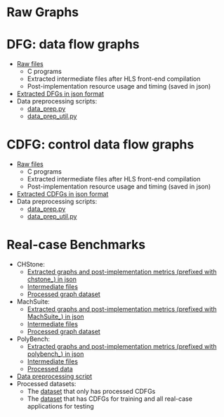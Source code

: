 # Raw Graphs

# DFG: data flow graphs
* [Raw files](https://github.com/lydiawunan/HLS-Perf-Prediction-with-GNNs/tree/main/Graphs/dfg)
  * C programs
  * Extracted intermediate files after HLS front-end compilation
  * Post-implementation resource usage and timing (saved in json)
* [Extracted DFGs in json format](https://github.com/lydiawunan/HLS-Perf-Prediction-with-GNNs/tree/main/Graphs/dfg/DFG)
* Data preprocessing scripts:
  * [data_prep.py](https://github.com/lydiawunan/HLS-Perf-Prediction-with-GNNs/blob/main/Graphs/dfg/data_prep.py)
  * [data_prep_util.py](https://github.com/lydiawunan/HLS-Perf-Prediction-with-GNNs/blob/main/Graphs/dfg/data_prep_util.py)

# CDFG: control data flow graphs
* [Raw files](https://github.com/lydiawunan/HLS-Perf-Prediction-with-GNNs/tree/main/Graphs/cdfg)
  * C programs
  * Extracted intermediate files after HLS front-end compilation
  * Post-implementation resource usage and timing (saved in json)
* [Extracted CDFGs in json format](https://github.com/lydiawunan/HLS-Perf-Prediction-with-GNNs/tree/main/Graphs/cdfg/CDFG)
* Data preprocessing scripts:
  * [data_prep.py](https://github.com/lydiawunan/HLS-Perf-Prediction-with-GNNs/blob/main/Graphs/cdfg/data_prep.py)
  * [data_prep_util.py](https://github.com/lydiawunan/HLS-Perf-Prediction-with-GNNs/blob/main/Graphs/cdfg/data_prep_util.py)

# Real-case Benchmarks
* CHStone: 
  * [Extracted graphs and post-implementation metrics (prefixed with chstone_) in json](https://github.com/lydiawunan/HLS-Perf-Prediction-with-GNNs/tree/main/Graphs/real%20case/CHStone)
  * [Intermediate files](https://github.com/lydiawunan/HLS-Perf-Prediction-with-GNNs/tree/main/Graphs/real%20case/CHStone_adb)
  * [Processed graph dataset](https://github.com/lydiawunan/HLS-Perf-Prediction-with-GNNs/tree/main/Graphs/real%20case/CHStone_ds)
* MachSuite: 
  * [Extracted graphs and post-implementation metrics (prefixed with MachSuite_) in json](https://github.com/lydiawunan/HLS-Perf-Prediction-with-GNNs/tree/main/Graphs/real%20case/MachSuite)
  * [Intermediate files](https://github.com/lydiawunan/HLS-Perf-Prediction-with-GNNs/tree/main/Graphs/real%20case/MachSuite_adb)
  * [Processed graph dataset](https://github.com/lydiawunan/HLS-Perf-Prediction-with-GNNs/tree/main/Graphs/real%20case/MachSuite_ds)
* PolyBench: 
  * [Extracted graphs and post-implementation metrics (prefixed with polybench_) in json](https://github.com/lydiawunan/HLS-Perf-Prediction-with-GNNs/tree/main/Graphs/real%20case/PolyBench)
  * [Intermediate files](https://github.com/lydiawunan/HLS-Perf-Prediction-with-GNNs/tree/main/Graphs/real%20case/PolyBench_adb)
  * [Processed data](https://github.com/lydiawunan/HLS-Perf-Prediction-with-GNNs/tree/main/Graphs/real%20case/PolyBench_ds)
* [Data preprocessing script](https://github.com/lydiawunan/HLS-Perf-Prediction-with-GNNs/blob/main/Graphs/process_real_case_graph.ipynb)
* Processed datasets:
  * The [dataset](https://github.com/lydiawunan/HLS-Perf-Prediction-with-GNNs/tree/main/Graphs/real%20case/cdfg) that only has processed CDFGs
  * The [dataset](https://github.com/lydiawunan/HLS-Perf-Prediction-with-GNNs/tree/main/Graphs/real%20case/all_real_case)  that has CDFGs for training and all real-case applications for testing

